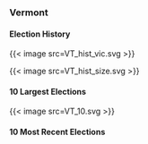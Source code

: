 ### Vermont

#### Election History
{{< image src=VT_hist_vic.svg >}}

{{< image src=VT_hist_size.svg >}}

#### 10 Largest Elections
{{< image src=VT_10.svg >}}

#### 10 Most Recent Elections

